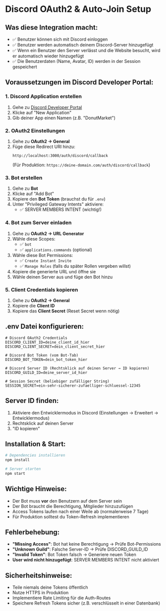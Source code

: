 # Discord OAuth2 & Auto-Join Setup

## Was diese Integration macht:
- ✅ Benutzer können sich mit Discord einloggen
- ✅ Benutzer werden automatisch deinem Discord-Server hinzugefügt
- ✅ Wenn ein Benutzer den Server verlässt und die Website besucht, wird er automatisch wieder hinzugefügt
- ✅ Die Benutzerdaten (Name, Avatar, ID) werden in der Session gespeichert

## Voraussetzungen im Discord Developer Portal:

### 1. Discord Application erstellen
1. Gehe zu [Discord Developer Portal](https://discord.com/developers/applications)
2. Klicke auf "New Application"
3. Gib deiner App einen Namen (z.B. "DonutMarket")

### 2. OAuth2 Einstellungen
1. Gehe zu **OAuth2 → General**
2. Füge diese Redirect URI hinzu:
   ```
   http://localhost:3000/auth/discord/callback
   ```
   (Für Produktion: `https://deine-domain.com/auth/discord/callback`)

### 3. Bot erstellen
1. Gehe zu **Bot**
2. Klicke auf "Add Bot"
3. Kopiere den **Bot Token** (brauchst du für `.env`)
4. Unter "Privileged Gateway Intents" aktiviere:
   - ✅ SERVER MEMBERS INTENT (wichtig!)

### 4. Bot zum Server einladen
1. Gehe zu **OAuth2 → URL Generator**
2. Wähle diese Scopes:
   - ✅ `bot`
   - ✅ `applications.commands` (optional)
3. Wähle diese Bot Permissions:
   - ✅ `Create Instant Invite`
   - ✅ `Manage Roles` (falls du später Rollen vergeben willst)
4. Kopiere die generierte URL und öffne sie
5. Wähle deinen Server aus und füge den Bot hinzu

### 5. Client Credentials kopieren
1. Gehe zu **OAuth2 → General**
2. Kopiere die **Client ID**
3. Kopiere das **Client Secret** (Reset Secret wenn nötig)

## .env Datei konfigurieren:
```env
# Discord OAuth2 Credentials
DISCORD_CLIENT_ID=deine_client_id_hier
DISCORD_CLIENT_SECRET=dein_client_secret_hier

# Discord Bot Token (vom Bot-Tab)
DISCORD_BOT_TOKEN=dein_bot_token_hier

# Discord Server ID (Rechtsklick auf deinen Server → ID kopieren)
DISCORD_GUILD_ID=deine_server_id_hier

# Session Secret (beliebiger zufälliger String)
SESSION_SECRET=ein-sehr-sicherer-zufaelliger-schluessel-12345
```

## Server ID finden:
1. Aktiviere den Entwicklermodus in Discord (Einstellungen → Erweitert → Entwicklermodus)
2. Rechtsklick auf deinen Server
3. "ID kopieren"

## Installation & Start:
```bash
# Dependencies installieren
npm install

# Server starten
npm start
```

## Wichtige Hinweise:
- Der Bot muss **vor** den Benutzern auf dem Server sein
- Der Bot braucht die Berechtigung, Mitglieder hinzuzufügen
- Access Tokens laufen nach einer Weile ab (normalerweise 7 Tage)
- Für Produktion solltest du Token-Refresh implementieren

## Fehlerbehebung:
- **"Missing Access"**: Bot hat keine Berechtigung → Prüfe Bot-Permissions
- **"Unknown Guild"**: Falsche Server-ID → Prüfe DISCORD_GUILD_ID
- **"Invalid Token"**: Bot Token falsch → Generiere neuen Token
- **User wird nicht hinzugefügt**: SERVER MEMBERS INTENT nicht aktiviert

## Sicherheitshinweise:
- Teile niemals deine Tokens öffentlich
- Nutze HTTPS in Produktion
- Implementiere Rate Limiting für die Auth-Routes
- Speichere Refresh Tokens sicher (z.B. verschlüsselt in einer Datenbank)

